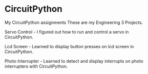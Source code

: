 # CircuitPython
My CircuitPython assignments
These are my Engineering 3 Projects.

Servo Control - I figured out how to run and control a servo in CircuitPython.

Lcd Screen - Learned to display button presses on lcd screen in CircuitPython.

Photo Interrupter - Learned to detect and display interrupts on photo interrupters with CircuitPython.
